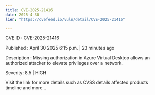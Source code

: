 ```yaml
---
title: CVE-2025-21416
date: 2025-4-30
lien: "https://cvefeed.io/vuln/detail/CVE-2025-21416"

---
```


CVE ID : CVE-2025-21416

Published :  April 30
2025
6:15 p.m. | 23 minutes ago

Description : Missing authorization in Azure Virtual Desktop allows an authorized attacker to elevate privileges over a network.

Severity: 8.5 | HIGH

Visit the link for more details
such as CVSS details
affected products
timeline
and more...
